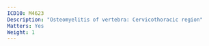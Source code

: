 ```yaml
---
ICD10: M4623
Description: "Osteomyelitis of vertebra: Cervicothoracic region"
Matters: Yes
Weight: 1
---
```

